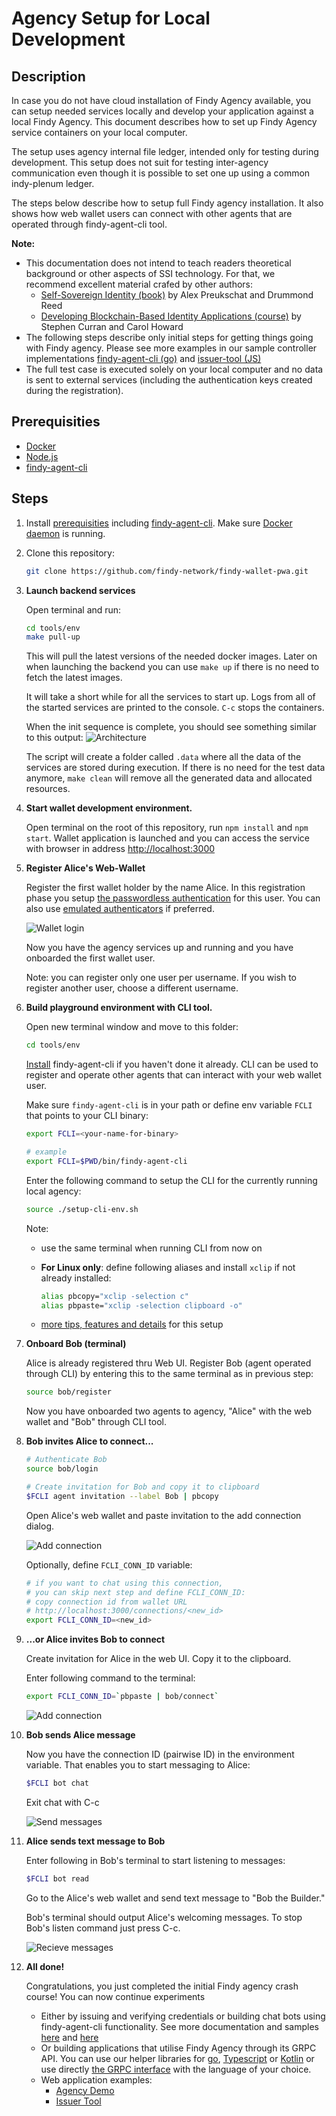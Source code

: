 # Agency Setup for Local Development

## Description

In case you do not have cloud installation of Findy Agency available, you can
setup needed services locally and develop your application against a local Findy
Agency. This document describes how to set up Findy Agency service containers on
your local computer.

The setup uses agency internal file ledger, intended only for testing during
development. This setup does not suit for testing inter-agency communication
even though it is possible to set one up using a common indy-plenum ledger.

The steps below describe how to setup full Findy agency installation. It also
shows how web wallet users can connect with other agents that are operated through findy-agent-cli tool.

**Note:**

- This documentation does not intend to teach readers theoretical background or other aspects of SSI technology. For that, we recommend excellent material crafed by other authors:
  - [Self-Sovereign Identity (book)](https://www.manning.com/books/self-sovereign-identity) by Alex Preukschat and Drummond Reed
  - [Developing Blockchain-Based Identity Applications (course)](https://www.edx.org/professional-certificate/linuxfoundationx-developing-blockchain-based-identity-applications) by Stephen Curran and Carol Howard
- The following steps describe only initial steps for getting things going with Findy agency. Please see more examples in our sample controller implementations [findy-agent-cli (go)](https://github.com/findy-network/findy-agent-cli) and [issuer-tool (JS)](https://github.com/findy-network/findy-issuer-tool)
- The full test case is executed solely on your local computer and no data is sent to external services (including the authentication keys created during the registration).

## Prerequisities

- [Docker](https://www.docker.com/products/docker-desktop)
- [Node.js](https://nodejs.org/en/download/)
- [findy-agent-cli](https://github.com/findy-network/findy-agent-cli#installation)

## Steps

1. Install [prerequisities](#prerequisities) including [findy-agent-cli](https://github.com/findy-network/findy-agent-cli#installation). Make sure [Docker daemon](https://docs.docker.com/config/daemon/) is running.

1. Clone this repository:

   ```sh
   git clone https://github.com/findy-network/findy-wallet-pwa.git
   ```

1. **Launch backend services**

   Open terminal and run:

   ```sh
   cd tools/env
   make pull-up
   ```

   This will pull the latest versions of the needed docker images. Later on when
   launching the backend you can use `make up` if there is no need to fetch the
   latest images.

   It will take a short while for all the services to start up. Logs from all of
   the started services are printed to the console. `C-c` stops the
   containers.

   When the init sequence is complete, you should see something similar to this output:
   ![Architecture](./docs/env-01.png)

   The script will create a folder called `.data` where all the data of the
   services are stored during execution. If there is no need for the test data
   anymore, `make clean` will remove all the generated data and allocated
   resources.

1. **Start wallet development environment.**

   Open terminal on the root of this repository, run `npm install` and `npm start`. Wallet application is launched and you can access the service with browser in address <http://localhost:3000>

1. **Register Alice's Web-Wallet**

   Register the first wallet holder by the name Alice. In this registration phase you setup [the passwordless authentication](https://github.com/findy-network/findy-wallet-pwa#registerlogin) for this user. You can also use [emulated authenticators](https://developer.chrome.com/docs/devtools/webauthn/) if preferred.

   ![Wallet login](../../docs/wallet-login.gif)

   Now you have the agency services up and running and you have onboarded the first wallet user.

   Note: you can register only one user per username. If you wish to register another user, choose a different username.

1. **Build playground environment with CLI tool.**

   Open new terminal window and move to this folder:

   ```sh
   cd tools/env
   ```

   [Install](https://github.com/findy-network/findy-agent-cli#installation) findy-agent-cli if you haven't done it already. CLI can be used to register and operate other agents that can interact with your web wallet user.

   Make sure `findy-agent-cli` is in your path or define env variable `FCLI` that points to your CLI binary:

   ```sh
   export FCLI=<your-name-for-binary>

   # example
   export FCLI=$PWD/bin/findy-agent-cli
   ```

   Enter the following command to setup the CLI for the currently running local agency:

   ```sh
   source ./setup-cli-env.sh
   ```

   Note:

   - use the same terminal when running CLI from now on
   - **For Linux only**: define following aliases and install `xclip` if not
     already installed:

     ```sh
     alias pbcopy="xclip -selection c"
     alias pbpaste="xclip -selection clipboard -o"
     ```

   - [more tips, features and details](https://github.com/findy-network/findy-agent-cli/tree/master/scripts/fullstack#steps) for this setup

1. **Onboard Bob (terminal)**

   Alice is already registered thru Web UI. Register Bob (agent operated through CLI) by entering this to the same terminal as in previous step:

   ```sh
   source bob/register
   ```

   Now you have onboarded two agents to agency, "Alice" with the web wallet and "Bob" through CLI tool.

1. **Bob invites Alice to connect...**

   ```sh
   # Authenticate Bob
   source bob/login

   # Create invitation for Bob and copy it to clipboard
   $FCLI agent invitation --label Bob | pbcopy
   ```

   Open Alice's web wallet and paste invitation to the add connection dialog.

   ![Add connection](./docs/env-02.gif)

   Optionally, define `FCLI_CONN_ID` variable:

   ```sh
   # if you want to chat using this connection,
   # you can skip next step and define FCLI_CONN_ID:
   # copy connection id from wallet URL
   # http://localhost:3000/connections/<new_id>
   export FCLI_CONN_ID=<new_id>
   ```

1. **...or Alice invites Bob to connect**

   Create invitation for Alice in the web UI. Copy it to the clipboard.

   Enter following command to the terminal:

   ```sh
   export FCLI_CONN_ID=`pbpaste | bob/connect`
   ```

   ![Add connection](./docs/env-03.gif)

1. **Bob sends Alice message**

   Now you have the connection ID (pairwise ID) in the environment variable. That enables you to start messaging to Alice:

   ```sh
   $FCLI bot chat
   ```

   Exit chat with C-c

   ![Send messages](./docs/env-04.gif)

1. **Alice sends text message to Bob**

   Enter following in Bob's terminal to start listening to messages:

   ```sh
   $FCLI bot read
   ```

   Go to the Alice's web wallet and send text message to "Bob the Builder."

   Bob's terminal should output Alice's welcoming messages. To stop Bob's
   listen command just press C-c.

   ![Recieve messages](./docs/env-05.gif)

1. **All done!**

   Congratulations, you just completed the initial Findy agency crash course! You can now continue experiments

   - Either by issuing and verifying credentials or building chat bots using findy-agent-cli functionality.
   See more documentation and samples [here](https://github.com/findy-network/findy-agency-demo)
   and [here](https://github.com/findy-network/findy-agent-cli)
   - Or building applications that utilise Findy Agency through its GRPC API.
   You can use our helper libraries for [go](https://github.com/findy-network/findy-common-go),
   [Typescript](https://github.com/findy-network/findy-common-ts) or
   [Kotlin](https://github.com/findy-network/findy-common-kt)
   or use directly [the GRPC interface](https://github.com/findy-network/findy-agent-api)
   with the language of your choice.
   - Web application examples:
      - [Agency Demo](https://github.com/findy-network/agency-demo)
      - [Issuer Tool](https://github.com/findy-network/findy-issuer-tool)
